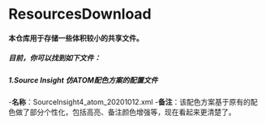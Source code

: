 # ResourcesDownload

#### 本仓库用于存储一些体积较小的共享文件。
##### 目前，你可以找到如下文件：

##### 1.Source Insight 仿ATOM配色方案的配置文件
-**名称**：SourceInsight4_atom_20201012.xml
-**备注**：该配色方案基于原有的配色做了部分个性化，包括高亮、备注颜色增强等，现在看起来更清楚了。
